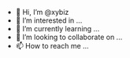 - 👋 Hi, I’m @xybiz
- 👀 I’m interested in ...
- 🌱 I’m currently learning ...
- 💞️ I’m looking to collaborate on ...
- 📫 How to reach me ...

<!---
xybiz/xybiz is a ✨ special ✨ repository because its `README.md` (this file) appears on your GitHub profile.
You can click the Preview link to take a look at your changes.
--->
